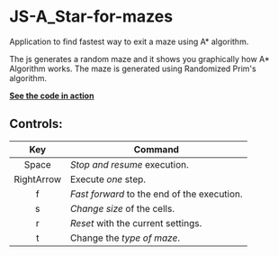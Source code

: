 # JS-A_Star-for-mazes
Application to find fastest way to exit a maze using A* algorithm. 

The js generates a random maze and it shows you graphically how A* Algorithm works. The maze is generated using Randomized Prim's algorithm.

**[See the code in action](https://jkutkut.github.io/JS_Path-finding/)**


## Controls:

| Key | Command |
| :---: | --- |
| Space | *Stop and resume* execution. |
| RightArrow | Execute *one* step. |
| f | *Fast forward* to the end of the execution. |
| s | *Change size* of the cells. |
| r | *Reset* with the current settings. |
| t | Change the *type of maze*. |
